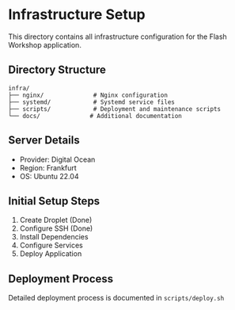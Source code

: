# Infrastructure Setup

This directory contains all infrastructure configuration for the Flash Workshop application.

## Directory Structure
```
infra/
├── nginx/              # Nginx configuration
├── systemd/            # Systemd service files
├── scripts/            # Deployment and maintenance scripts
└── docs/              # Additional documentation
```

## Server Details
- Provider: Digital Ocean
- Region: Frankfurt
- OS: Ubuntu 22.04

## Initial Setup Steps
1. Create Droplet (Done)
2. Configure SSH (Done)
3. Install Dependencies
4. Configure Services
5. Deploy Application

## Deployment Process
Detailed deployment process is documented in `scripts/deploy.sh` 